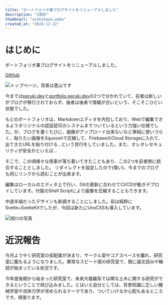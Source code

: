 ```yaml
---
title: "ポートフォリオ兼ブログサイトをリニューアルしました"
description: "2周年"
thumbnail: "asahikawa.webp"
created_at: "2024-12-22"
---
```


# はじめに

ポートフォリオ兼ブログサイトをリニューアルしました。

[GitHub](https://github.com/TadaTeruki/portfolio-svelte)

![トップページ。背景は恵山です](articles-src/b1/renewal2024/images/home.webp)

今までは[peruki.dev](https://peruki.dev)と[portfolio.peruki.dev](https://portfolio.peruki.dev)の2つで分かれていて、前者は新しいがブログが移行されておらず、後者は後者で情報が古いという、そこそこひどい状態でした。

もとのポートフォリオは、Markdownエディタを内包しており、Webで編集できるようオリジナルの認証認可のシステムまでついているという力強い仕様でした。が、ブログを書くたびに、画像がアップロード出来ないなど単純に使いづらく、貼りたい画像をSquooshで圧縮して、FirebaseのCloud Storageに入れて、出てきたURLを貼り付ける...という苦行をしていました。また、オレオレセキュリティが安全かといえば...

そこで、この頃様々な用事が落ち着いてきたこともあり、この2つを前者側に統合することとしました。
リダイレクトを設定したので(偉い)、今までのブログも同じリンクから読むことが出来ます。

編集はローカルのエディタ上で行い、Gitの更新に合わせてCI/CDが動きデプロイしています。付属のShell Scriptにより画像を圧縮することもできます。

中途半端だったデザインも新調することにしました。前は純粋にSvelte+SvelteKitでしたが、今回は新たにUnoCSSも導入しています。


![旭川の写真](articles-src/b1/renewal2024/images/asahikawa.webp)

# 近況報告

今月ようやく研究室の仮配属が決まり、サークル室やコアスペースを離れ、研究室に籠もるようになりました。異常なスピード感の研究室で、既に論文読みや輪読が始まっている状況です。

今年度後期から始まった研究室で、未来大複雑系では稀な土木に関する研究ができるということで飛び込みました。とはいえ自分としては、背景知識に乏しい機械学習や流体力学が求められるテーマであり、ついていけるか心配もあるところです。頑張ります。
